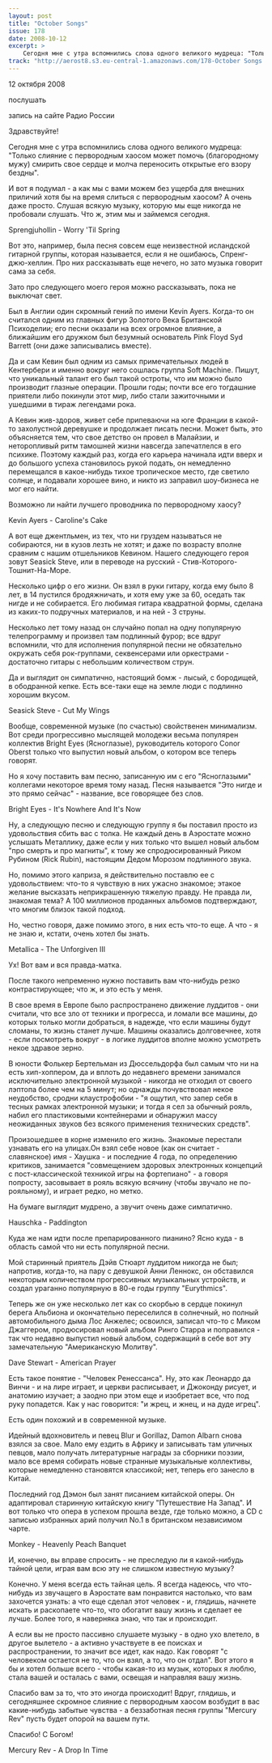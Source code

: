 ```yaml
---
layout: post
title: "October Songs"
issue: 178
date: 2008-10-12
excerpt: >
    Сегодня мне с утра вспомнились слова одного великого мудреца: "Только слияние с первородным хаосом может помочь (благородному мужу) смирить свое сердце и молча переносить открытые его взору бездны".
track: "http://aerost8.s3.eu-central-1.amazonaws.com/178-October Songs.mp3"
---
```


12 октября 2008

послушать

запись на сайте Радио России

Здравствуйте!

Сегодня мне с утра вспомнились слова одного великого мудреца: "Только слияние с первородным хаосом может помочь (благородному мужу) смирить свое сердце и молча переносить открытые его взору бездны".

И вот я подумал - а как мы с вами можем без ущерба для внешних приличий хотя бы на время слиться с первородным хаосом? А очень даже просто. Слушая всякую музыку, которую мы еще никогда не пробовали слушать. Что ж, этим мы и займемся сегодня.

Sprengjuhollin - Worry 'Til Spring

Вот это, например, была песня совсем еще неизвестной исландской гитарной группы, которая называется, если я не ошибаюсь, Спренг-джю-хеллин. Про них рассказывать еще нечего, но зато музыка говорит сама за себя.

Зато про следующего моего героя можно рассказывать, пока не выключат свет.

Был в Англии один скромный гений по имени Kevin Ayers. Когда-то он считался одним из главных фигур Золотого Века Британской Психоделии; его песни оказали на всех огромное влияние, а ближайшим его дружком был безумный основатель Pink Floyd Syd Barrett (они даже записывались вместе).

Да и сам Кевин был одним из самых примечательных людей в Кентербери и именно вокруг него сошлась группа Soft Machine. Пишут, что уникальный талант его был такой остроты, что им можно было производит глазные операции. Прошли годы; почти все его тогдашние приятели либо покинули этот мир, либо стали зажиточными и ушедшими в тираж легендами рока.

А Кевин жив-здоров, живет себе припеваючи на юге Франции в какой-то захолустной деревушке и продолжает писать песни. Может быть, это объясняется тем, что свое детство он провел в Малайзии, и неторопливый ритм тамошней жизни навсегда запечатлелся в его психике. Поэтому каждый раз, когда его карьера начинала идти вверх и до большого успеха становилось рукой подать, он немедленно перемещался в какое-нибудь тихое тропическое место, где светило солнце, и подавали хорошее вино, и никто из заправил шоу-бизнеса не мог его найти.

Возможно ли найти лучшего проводника по первородному хаосу?

Kevin Ayers - Caroline's Cake

А вот еще джентльмен, из тех, что ни груздем называться не собираются, ни в кузов лезть не хотят; и даже по возрасту вполне сравним с нашим отшельников Кевином. Нашего следующего героя зовут Seasick Steve, или в переводе на русский - Стив-Которого-Тошнит-На-Море.

Несколько цифр о его жизни. Он взял в руки гитару, когда ему было 8 лет, в 14 пустился бродяжничать, и хотя ему уже за 60, оседать так нигде и не собирается. Его любимая гитара квадратной формы, сделана из каких-то подручных материалов, и на ней - 3 струны.

Несколько лет тому назад он случайно попал на одну популярную телепрограмму и произвел там подлинный фурор; все вдруг вспомнили, что для исполнения популярной песни не обязательно окружать себя рок-группами, секвенсерами или оркестрами - достаточно гитары с небольшим количеством струн.

Да и выглядит он симпатично, настоящий бомж - лысый, с бородищей, в ободранной кепке. Есть все-таки еще на земле люди с подлинно хорошим вкусом.

Seasick Steve - Cut My Wings

Вообще, современной музыке (по счастью) свойственен минимализм. Вот среди прогрессивно мыслящей молодежи весьма популярен коллектив Bright Eyes (Ясноглазые), руководитель которого Conor Oberst только что выпустил новый альбом, о котором все теперь говорят.

Но я хочу поставить вам песню, записанную им с его "Ясноглазыми" коллегами некоторое время тому назад. Песня называется "Это нигде и это прямо сейчас" - название, все говорящее без слов.

Bright Eyes - It's Nowhere And It's Now

Ну, а следующую песню и следующую группу я бы поставил просто из удовольствия сбить вас с толка. Не каждый день в Аэростате можно услышать Металлику, даже если у них только что вышел новый альбом "про смерть и про магниты", к тому же спродюсированный Риком Рубином (Rick Rubin), настоящим Дедом Морозом подлинного звука.

Но, помимо этого каприза, я действительно поставлю ее с удовольствием: что-то я чувствую в них ужасно знакомое; этакое желание высказать неприкрашенную тяжелую правду. Не правда ли, знакомая тема? А 100 миллионов проданных альбомов подтверждают, что многим близок такой подход.

Но, честно говоря, даже помимо этого, в них есть что-то еще. А что - я не знаю и, кстати, очень хотел бы знать.

Metallica - The Unforgiven III

Ух! Вот вам и вся правда-матка.

После такого непременно нужно поставить вам что-нибудь резко контрастирующее; что ж, и это есть у меня.

В свое время в Европе было распространено движение луддитов - они считали, что все зло от техники и прогресса, и ломали все машины, до которых только могли добраться, в надежде, что если машины будут сломаны, то жизнь станет лучше. Машины оказались долговечнее, хотя - если посмотреть вокруг - в логике луддитов вполне можно усмотреть некое здравое зерно.

В юности Фолькер Бертельман из Дюссельдорфа был самым что ни на есть хип-хоппером, да и вплоть до недавнего времени занимался исключительно электронной музыкой - никогда не отходил от своего лэптопа более чем на 5 минут; но однажды почувствовал некое неудобство, сродни клаустрофобии - "я ощутил, что запер себя в тесных рамках электронной музыки; и тогда я сел за обычный рояль, набил его пластиковыми контейнерами и обнаружил массу неожиданных звуков без всякого применения технических средств".

Произошедшее в корне изменило его жизнь. Знакомые перестали узнавать его на улицах.Он взял себе новое (как он считает - славянское) имя - Хаушка - и последние 4 года, по определению критиков, занимается "совмещением здоровых электронных концепций с пост-классической техникой игры на фортепиано" - а говоря попросту, засовывает в рояль всякую всячину (чтобы звучало не по-рояльному), и играет редко, но метко.

На бумаге выглядит мудрено, а звучит очень даже симпатично.

Hauschka - Paddington

Куда же нам идти после препарированного пианино? Ясно куда - в область самой что ни есть популярной песни.

Мой старинный приятель Дэйв Стюарт луддитом никогда не был; напротив, когда-то, на пару с девушкой Анни Леннокс, он обставился некоторым количеством прогрессивных музыкальных устройств, и создал ураганно популярную в 80-е годы группу "Eurythmics".

Теперь же он уже несколько лет как со скорбью в сердце покинул берега Альбиона и окончательно переселился в солнечный, но полный автомобильного дыма Лос Анжелес; освоился, записал что-то с Миком Джаггером, продюсировал новый альбом Ринго Старра и поправился - так что недавно выпустил новый альбом, содержащий в себе вот эту замечательную "Американскую Молитву".

Dave Stewart - American Prayer

Есть такое понятие - "Человек Ренессанса". Ну, это как Леонардо да Винчи - и на лире играет, и церкви расписывает, и Джоконду рисует, и анатомию изучает; а заодно при этом еще и изобретает все, что под руку попадется. Как у нас говорится: "и жрец, и жнец, и на дуде игрец".

Есть один похожий и в современной музыке.

Идейный вдохновитель и певец Blur и Gorillaz, Damon Albarn снова взялся за свое. Мало ему ездить в Африку и записывать там уличных певцов, мало получать литературные награды за сборники поэзии, мало все время собирать новые странные музыкальные коллективы, которые немедленно становятся классикой; нет, теперь его занесло в Китай.

Последний год Дэмон был занят писанием китайской оперы. Он адаптировал старинную китайскую книгу "Путешествие На Запад". И вот только что опера в успехом прошла везде, где только можно, а CD с записью избранных арий получил No.1 в британском независимом чарте.

Monkey - Heavenly Peach Banquet

И, конечно, вы вправе спросить - не преследую ли я какой-нибудь тайной цели, играя вам всю эту не слишком известную музыку?

Конечно. У меня всегда есть тайная цель. Я всегда надеюсь, что что-нибудь из звучащего в Аэростате вам понравится настолько, что вам захочется узнать: а что еще сделал этот человек - и, глядишь, начнете искать и раскопаете что-то, что обогатит вашу жизнь и сделает ее лучше. Более того, я наверняка знаю, что так и происходит.

А если вы не просто пассивно слушаете музыку - в одно ухо влетело, в другое вылетело - а активно участвуете в ее поисках и распространении, то значит все идет, как надо. Как говорят "с человеком остается не то, что он взял, а то, что он отдал". Вот этого я бы и хотел больше всего - чтобы какая-то из музык, которых я люблю, стала вашей и осталась с вами, освещая и направляя вашу жизнь.

Спасибо вам за то, что это иногда происходит! Вдруг, глядишь, и сегодняшнее скромное слияние с первородным хаосом возбудит в вас какие-нибудь забытые чувства - а беззаботная песня группы "Mercury Rev" пусть будет опорой на вашем пути.

Спасибо! С Богом!

Mercury Rev - A Drop In Time

